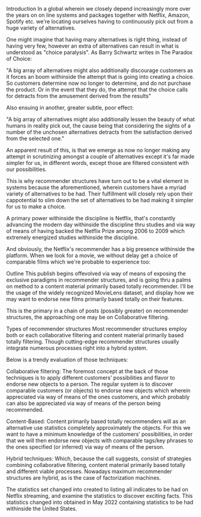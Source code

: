 Introduction In a global wherein we closely depend increasingly more over the years on on line systems and packages together with Netflix, Amazon, Spotify etc. we're locating ourselves having to continuously pick out from a huge variety of alternatives.

One might imagine that having many alternatives is right thing, instead of having very few, however an extra of alternatives can result in what is understood as "choice paralysis". As Barry Schwartz writes in The Paradox of Choice:

"A big array of alternatives might also additionally discourage customers as it forces an boom withinside the attempt that is going into creating a choice. So customers determine now no longer to determine, and do not purchase the product. Or in the event that they do, the attempt that the choice calls for detracts from the amusement derived from the results"

Also ensuing in another, greater subtle, poor effect:

"A big array of alternatives might also additionally lessen the beauty of what humans in reality pick out, the cause being that considering the sights of a number of the unchosen alternatives detracts from the satisfaction derived from the selected one."

An apparent result of this, is that we emerge as now no longer making any attempt in scrutinizing amongst a couple of alternatives except it's far made simpler for us, in different words, except those are filtered consistent with our possibilities.

This is why recommender structures have turn out to be a vital element in systems because the aforementioned, wherein customers have a myriad variety of alternatives to be had. Their fulfillment will closely rely upon their cappotential to slim down the set of alternatives to be had making it simpler for us to make a choice.

A primary power withinside the discipline is Netflix, that's constantly advancing the modern day withinside the discipline thru studies and via way of means of having backed the Netflix Prize among 2006 to 2009 which extremely energized studies withinside the discipline.

And obviously, the Netflix's recommender has a big presence withinside the platform. When we look for a movie, we without delay get a choice of comparable films which we're probable to experience too:

Outline
This publish begins offevolved via way of means of exposing the exclusive paradigms in recommender structures, and is going thru a palms on method to a content material primarily based totally recommender. I’ll be the usage of the widely recognized MovieLens dataset, and display how we may want to endorse new films primarily based totally on their features.

This is the primary in a chain of  posts (possibly greater) on recommender structures, the approaching one may be on Collaborative filtering.

Types of recommender structures
Most recommender structures employ both or each collaborative filtering and content material primarily based totally filtering. Though cutting-edge recommender structures usually integrate numerous processes right into a hybrid system.

Below is a trendy evaluation of those techniques:

Collaborative filtering: The foremost concept at the back of those techniques is to apply different customers’ possibilities and flavor to endorse new objects to a person. The regular system is to discover comparable customers (or objects) to endorse new objects which wherein appreciated via way of means of the ones customers, and which probably can also be appreciated via way of means of the person being recommended.

Content-Based: Content primarily based totally recommenders will as an alternative use statistics completely approximately the objects. For this we want to have a minimum knowledge of the customers’ possibilities, in order that we will then endorse new objects with comparable tags/key phrases to the ones specified (or inferred) via way of means of the person.

Hybrid techniques: Which, because the call suggests, consist of strategies combining collaborative filtering, content material primarily based totally and different viable processes. Nowadays maximum recommender structures are hybrid, as is the case of factorization machines.

The statistics set changed into created to listing all indicates to be had on Netflix streaming, and examine the statistics to discover exciting facts. This statistics changed into obtained in May 2022 containing statistics to be had withinside the United States.
